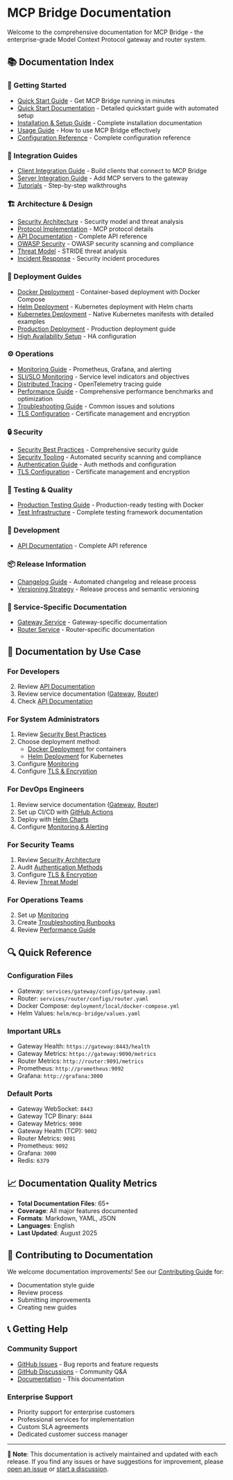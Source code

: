 # MCP Bridge Documentation

Welcome to the comprehensive documentation for MCP Bridge - the enterprise-grade Model Context Protocol gateway and router system.

## 📚 **Documentation Index**

### **🚀 Getting Started**
- [Quick Start Guide](../README.md#quick-start) - Get MCP Bridge running in minutes
- [Quick Start Documentation](QUICKSTART.md) - Detailed quickstart guide with automated setup
- [Installation & Setup Guide](installation-and-setup.md) - Complete installation documentation
- [Usage Guide](USAGE.md) - How to use MCP Bridge effectively
- [Configuration Reference](configuration.md) - Complete configuration reference

### **📖 Integration Guides**
- [Client Integration Guide](client-integration.md) - Build clients that connect to MCP Bridge
- [Server Integration Guide](server-integration.md) - Add MCP servers to the gateway
- [Tutorials](tutorials/) - Step-by-step walkthroughs

### **🏗️ Architecture & Design**
- [Security Architecture](SECURITY.md) - Security model and threat analysis
- [Protocol Implementation](protocol.md) - MCP protocol details
- [API Documentation](api.md) - Complete API reference
- [OWASP Security](OWASP_SECURITY.md) - OWASP security scanning and compliance
- [Threat Model](THREAT_MODEL.md) - STRIDE threat analysis
- [Incident Response](SECURITY_INCIDENT_RESPONSE.md) - Security incident procedures

### **🚀 Deployment Guides**
- [Docker Deployment](deployment/docker.md) - Container-based deployment with Docker Compose
- [Helm Deployment](deployment/helm.md) - Kubernetes deployment with Helm charts
- [Kubernetes Deployment](../deployment/kubernetes/README.md) - Native Kubernetes manifests with detailed examples
- [Production Deployment](deployment/production.md) - Production deployment guide
- [High Availability Setup](deployment/high-availability.md) - HA configuration

### **⚙️ Operations**
- [Monitoring Guide](monitoring.md) - Prometheus, Grafana, and alerting
- [SLI/SLO Monitoring](SLI_SLO_MONITORING.md) - Service level indicators and objectives
- [Distributed Tracing](DISTRIBUTED_TRACING.md) - OpenTelemetry tracing guide
- [Performance Guide](performance.md) - Comprehensive performance benchmarks and optimization
- [Troubleshooting Guide](troubleshooting.md) - Common issues and solutions
- [TLS Configuration](tls.md) - Certificate management and encryption

### **🔒 Security**
- [Security Best Practices](SECURITY.md) - Comprehensive security guide
- [Security Tooling](security-tooling.md) - Automated security scanning and compliance
- [Authentication Guide](authentication.md) - Auth methods and configuration
- [TLS Configuration](tls.md) - Certificate management and encryption

### **🧪 Testing & Quality**
- [Production Testing Guide](../test/PRODUCTION_TESTING.md) - Production-ready testing with Docker
- [Test Infrastructure](../test/README.md) - Complete testing framework documentation
<!-- TODO: Create this documentation
- [Testing Strategy](../TESTING.md) - Comprehensive testing documentation
- [Code Quality Report](../CODE_QUALITY_IMPROVEMENTS_SUMMARY.md) - Quality metrics and improvements
- [Production Readiness](../docs/PRODUCTION_READINESS.md) - Production deployment checklist
- [Final Audit](../FINAL_AUDIT.md) - Complete production readiness assessment
-->

### **🔧 Development**
<!-- TODO: Create this documentation
- [Contributing Guide](../CONTRIBUTING.md) - How to contribute to the project
- [Code of Conduct](../CODE_OF_CONDUCT.md) - Community guidelines
-->
- [API Documentation](api.md) - Complete API reference

### **📦 Release Information**
<!-- TODO: Create this documentation
- [Changelog](../CHANGELOG.md) - Version history and release notes
-->
- [Changelog Guide](changelog-guide.md) - Automated changelog and release process
- [Versioning Strategy](../docs/VERSIONING_STRATEGY.md) - Release process and semantic versioning
<!-- TODO: Create this documentation
- [Enterprise Release Plan](../ENTERPRISE_RELEASE_PLAN.md) - Enterprise readiness roadmap
-->

### **🎯 Service-Specific Documentation**
- [Gateway Service](../services/gateway/README.md) - Gateway-specific documentation
- [Router Service](../services/router/README.md) - Router-specific documentation

## 📖 **Documentation by Use Case**

### **For Developers**
<!-- TODO: Create this documentation
1. Start with [Contributing Guide](../CONTRIBUTING.md)
-->
2. Review [API Documentation](api.md)
3. Review service documentation ([Gateway](../services/gateway/README.md), [Router](../services/router/README.md))
4. Check [API Documentation](api.md)

### **For System Administrators**
1. Review [Security Best Practices](SECURITY.md)
2. Choose deployment method:
   - [Docker Deployment](deployment/docker.md) for containers
   - [Helm Deployment](deployment/helm.md) for Kubernetes
3. Configure [Monitoring](monitoring.md)
4. Configure [TLS & Encryption](tls.md)

### **For DevOps Engineers**
1. Review service documentation ([Gateway](../services/gateway/README.md), [Router](../services/router/README.md))
2. Set up CI/CD with [GitHub Actions](../.github/workflows/)
3. Deploy with [Helm Charts](../deployment/helm/mcp-bridge/)
4. Configure [Monitoring & Alerting](monitoring.md)

### **For Security Teams**
1. Review [Security Architecture](SECURITY.md)
2. Audit [Authentication Methods](authentication.md)
3. Configure [TLS & Encryption](tls.md)
4. Review [Threat Model](THREAT_MODEL.md)

### **For Operations Teams**
<!-- TODO: Create this documentation
1. Review [Production Readiness](../docs/PRODUCTION_READINESS.md)
-->
2. Set up [Monitoring](monitoring.md)
3. Create [Troubleshooting Runbooks](troubleshooting.md)
4. Review [Performance Guide](performance.md)

## 🔍 **Quick Reference**

### **Configuration Files**
- Gateway: `services/gateway/configs/gateway.yaml`
- Router: `services/router/configs/router.yaml`
- Docker Compose: `deployment/local/docker-compose.yml`
- Helm Values: `helm/mcp-bridge/values.yaml`

### **Important URLs**
- Gateway Health: `https://gateway:8443/health`
- Gateway Metrics: `https://gateway:9090/metrics`
- Router Metrics: `http://router:9091/metrics`
- Prometheus: `http://prometheus:9092`
- Grafana: `http://grafana:3000`

### **Default Ports**
- Gateway WebSocket: `8443`
- Gateway TCP Binary: `8444`
- Gateway Metrics: `9090`
- Gateway Health (TCP): `9002`
- Router Metrics: `9091`
- Prometheus: `9092`
- Grafana: `3000`
- Redis: `6379`

## 📈 **Documentation Quality Metrics**

- **Total Documentation Files**: 65+
- **Coverage**: All major features documented
- **Formats**: Markdown, YAML, JSON
- **Languages**: English
- **Last Updated**: August 2025

## 🤝 **Contributing to Documentation**

We welcome documentation improvements! See our [Contributing Guide](../CONTRIBUTING.md) for:

- Documentation style guide
- Review process
- Submitting improvements
- Creating new guides

## 📞 **Getting Help**

### **Community Support**
- [GitHub Issues](https://github.com/actual-software/mcp-bridge/issues) - Bug reports and feature requests
- [GitHub Discussions](https://github.com/actual-software/mcp-bridge/discussions) - Community Q&A
- [Documentation](https://github.com/actual-software/mcp-bridge/tree/main/docs) - This documentation

### **Enterprise Support**
- Priority support for enterprise customers
- Professional services for implementation
- Custom SLA agreements
- Dedicated customer success manager

---

**📝 Note**: This documentation is actively maintained and updated with each release. If you find any issues or have suggestions for improvement, please [open an issue](https://github.com/actual-software/mcp-bridge/issues) or [start a discussion](https://github.com/actual-software/mcp-bridge/discussions).